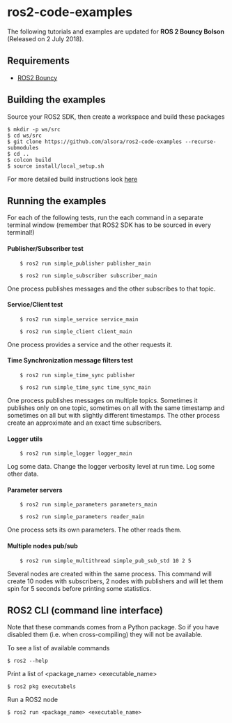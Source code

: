 # ros2-code-examples

The following tutorials and examples are updated for **ROS 2 Bouncy Bolson** (Released on 2 July 2018).

## Requirements

 - [ROS2 Bouncy](https://index.ros.org/doc/ros2/Installation/)


## Building the examples

Source your ROS2 SDK, then create a workspace and build these packages

    $ mkdir -p ws/src
    $ cd ws/src
    $ git clone https://github.com/alsora/ros2-code-examples --recurse-submodules
    $ cd ..    
    $ colcon build
    $ source install/local_setup.sh

For more detailed build instructions look [here](build_ros2_packages.md)


## Running the examples

For each of the following tests, run the each command in a separate terminal window (remember that ROS2 SDK has to be sourced in every terminal!)

#### Publisher/Subscriber test
```
    $ ros2 run simple_publisher publisher_main
```
```
    $ ros2 run simple_subscriber subscriber_main
```
One process publishes messages and the other subscribes to that topic.


#### Service/Client test
```
    $ ros2 run simple_service service_main
```
```
    $ ros2 run simple_client client_main
```

One process provides a service and the other requests it. 

#### Time Synchronization message filters test
```
    $ ros2 run simple_time_sync publisher
```
```
    $ ros2 run simple_time_sync time_sync_main
```
One process publishes messages on multiple topics. Sometimes it publishes only on one topic, sometimes on all with the same timestamp and sometimes on all but with slightly different timestamps.
The other process create an approximate and an exact time subscribers.

#### Logger utils
```
    $ ros2 run simple_logger logger_main
```

Log some data. Change the logger verbosity level at run time. Log some other data.

#### Parameter servers
```
    $ ros2 run simple_parameters parameters_main
```
```
    $ ros2 run simple_parameters reader_main
```

One process sets its own parameters. The other reads them.


#### Multiple nodes pub/sub
```
    $ ros2 run simple_multithread simple_pub_sub_std 10 2 5
```
Several nodes are created within the same process.
This command will create 10 nodes with subscribers, 2 nodes with publishers and will let them spin for 5 seconds before printing some statistics.

## ROS2 CLI (command line interface)

Note that these commands comes from a Python package. So if you have disabled them (i.e. when cross-compiling) they will not be available.

To see a list of available commands

    $ ros2 --help

Print a list of <package_name> <executable_name>

    $ ros2 pkg executabels

Run a ROS2 node

    $ ros2 run <package_name> <executable_name>
